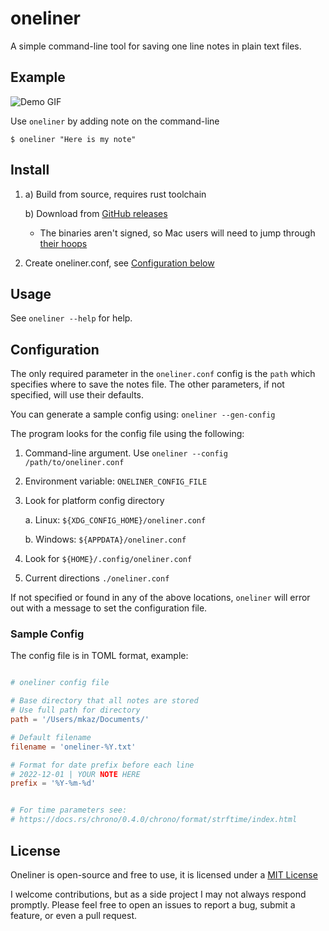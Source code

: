 # oneliner

A simple command-line tool for saving one line notes in plain text files.

## Example

![Demo GIF](https://user-images.githubusercontent.com/45363/206862140-a7fc3b36-a23e-40ea-8a0f-acfcc5636ecd.gif)

Use `oneliner` by adding note on the command-line

```
$ oneliner "Here is my note"
```

## Install

1.  a) Build from source, requires rust toolchain

    b) Download from [GitHub releases](https://github.com/mkaz/oneliner/releases)

    -   The binaries aren't signed, so Mac users will need to jump through [their hoops](https://support.apple.com/en-us/HT202491)

2.  Create oneliner.conf, see [Configuration below](#configuration)

## Usage

See `oneliner --help` for help.

## Configuration

The only required parameter in the `oneliner.conf` config is the `path` which specifies where to save the notes file. The other parameters, if not specified, will use their defaults.

You can generate a sample config using: `oneliner --gen-config`

The program looks for the config file using the following:

1. Command-line argument. Use `oneliner --config /path/to/oneliner.conf`

2. Environment variable: `ONELINER_CONFIG_FILE`

3. Look for platform config directory

    a. Linux: `${XDG_CONFIG_HOME}/oneliner.conf`

    b. Windows: `${APPDATA}/oneliner.conf`

4. Look for `${HOME}/.config/oneliner.conf`

5. Current directions `./oneliner.conf`

If not specified or found in any of the above locations, `oneliner` will error out with a message to set the configuration file.

### Sample Config

The config file is in TOML format, example:

```toml

# oneliner config file

# Base directory that all notes are stored
# Use full path for directory
path = '/Users/mkaz/Documents/'

# Default filename
filename = 'oneliner-%Y.txt'

# Format for date prefix before each line
# 2022-12-01 | YOUR NOTE HERE
prefix = '%Y-%m-%d'


# For time parameters see:
# https://docs.rs/chrono/0.4.0/chrono/format/strftime/index.html
```

## License

Oneliner is open-source and free to use, it is licensed under a [MIT License](https://opensource.org/licenses/MIT)

I welcome contributions, but as a side project I may not always respond promptly. Please feel free to open an issues to report a bug, submit a feature, or even a pull request.
